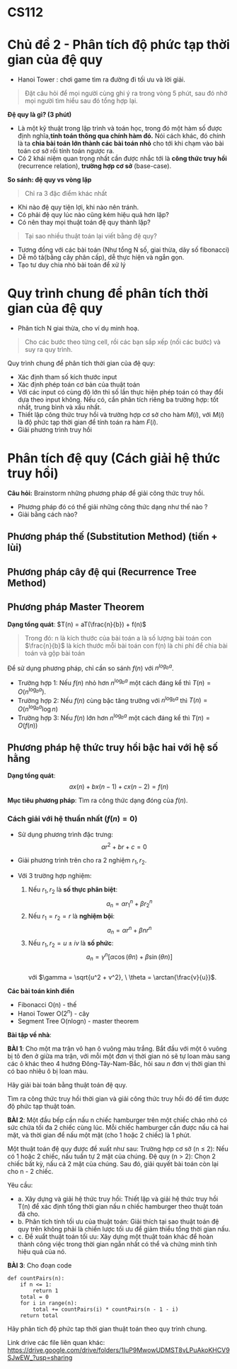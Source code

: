 # CS112
# Chủ đề 2 - Phân tích độ phức tạp thời gian của đệ quy
- Hanoi Tower : chơi game tìm ra đường đi tối ưu và lời giải.

> Đặt câu hỏi để mọi người cùng ghi ý ra trong vòng 5 phút, sau đó nhờ mọi người tìm hiểu sau đó tổng hợp lại.

**Đệ quy là gì? (3 phút)**
- Là một kỹ thuật trong lập trình và toán học, trong đó một hàm số được định nghĩa,**tính toán thông qua chính hàm đó.** Nói cách khác, đó chính là ta **chia bài toán lớn thành các bài toán nhỏ** cho tới khi chạm vào bài toán cơ sở rồi tính toán ngược ra.
- Có 2 khái niệm quan trọng nhất cần được nhắc tới là **công thức truy hồi** (recurrence relation), **trường hợp cơ sở** (base-case).

**So sánh: đệ quy vs vòng lặp**
> Chỉ ra 3 đặc điểm khác nhất
- Khi nào đệ quy tiện lợi, khi nào nên tránh.
- Có phải đệ quy lúc nào cũng kém hiệu quả hơn lặp?
- Có nên thay mọi thuật toán đệ quy thành lặp?

> Tại sao nhiều thuật toán lại viết bằng đệ quy? 
- Tương đồng với các bài toán (Như tổng N số, giai thừa, dãy số fibonacci)
- Dễ mô tả(bằng cây phân cấp), dễ thực hiện và ngắn gọn.
- Tạo tư duy chia nhỏ bài toán để xử lý

# Quy trình chung để phân tích thời gian của đệ quy

- Phân tích N giai thừa, cho ví dụ minh hoạ.

> Cho các bước theo từng cell, rồi các bạn sắp xếp (nối các bước) và suy ra quy trình.

Quy trình chung để phân tích thời gian của đệ quy:
- Xác định tham số kích thước input
- Xác định phép toán cơ bản của thuật toán
- Với các input có cùng độ lớn thì số lần thực hiện phép toán có thay đổi dựa theo input không. Nếu có, cần phân tích riêng ba trường hợp: tốt nhất, trung bình và xấu nhất.
- Thiết lập công thức truy hồi và trường hợp cơ sở cho hàm $M(i)$,  với $M(i)$ là độ phức tạp thời gian để tính toán ra hàm $F(i)$.
- Giải phương trình truy hồi 



# Phân tích đệ quy (Cách giải hệ thức truy hồi)
**Câu hỏi:** 
Brainstorm những phương pháp để giải công thức truy hồi.
- Phương pháp đó có thể giải những công thức dạng như thế nào ? 
- Giải bằng cách nào? 

## Phương pháp thế (Substitution Method) (tiến + lùi)

## Phương pháp cây đệ qui (Recurrence Tree Method) 

## Phương pháp Master Theorem
**Dạng tổng quát**: $T(n) = aT(\frac{n}{b}) + f(n)$
> Trong đó:
> n là kích thước của bài toán
> a là số lượng bài toán con
> $\frac{n}{b}$ là kích thước mỗi bài toán con
> f(n) là chi phí để chia bài toán và gộp bài toán

Để sử dụng phương pháp, chỉ cần so sánh $f(n)$ với $n ^{log_b{a}}$.
- Trường hợp 1: Nếu $f(n)$ nhỏ hơn $n^{\log_b{a}}$ một cách đáng kể thì $T(n) = O(n^{\log_b{a}})$.
- Trường hợp 2: Nếu $f(n)$ cùng bậc tăng trưởng với $n^{\log_b{a}}$ thì $T(n) = O(n^{\log_b{a}}\log{n})$
- Trường hợp 3: Nếu $f(n)$ lớn hơn $n^{\log_b{a}}$ một cách đáng kể thì $T(n) = O(f(n))$

## Phương pháp hệ thức truy hồi bậc hai với hệ số hằng  

**Dạng tổng quát**:  
$$ax(n) + bx(n-1) + cx(n-2) = f(n)$$  

**Mục tiêu phương pháp**: Tìm ra công thức dạng đóng của $f(n)$.  

### Cách giải với hệ thuần nhất ($f(n) = 0$)  
- Sử dụng phương trình đặc trưng:  
  $$ar^2 + br + c = 0$$  

- Giải phương trình trên cho ra 2 nghiệm $r_1, r_2$.  

- Với 3 trường hợp nghiệm:  
  1. Nếu $r_1, r_2$ là **số thực phân biệt**:  
     $$a_n = \alpha r_1^n + \beta r_2^n$$  
  2. Nếu $r_1 = r_2 = r$ là **nghiệm bội**:  
     $$a_n = \alpha r^n + \beta n r^n$$  
  3. Nếu $r_1, r_2 = u \pm iv$ là **số phức**:  
     $$a_n = \gamma^n\big[\alpha \cos(\theta n) + \beta \sin(\theta n)\big]$$  
     với $\gamma = \sqrt{u^2 + v^2}, \ \theta = \arctan{\frac{v}{u}}$.  



**Các bài toán kinh điển**
- Fibonacci O(n) - thế
- Hanoi Tower O($2^n$) - cây
- Segment Tree O(nlogn) - master theorem


**Bài tập về nhà**:

**BÀI 1**:
Cho một ma trận vô hạn ô vuông màu trắng. Bắt đầu với một ô vuông bị tô đen ở giữa ma trận, với mỗi một đơn vị thời gian nó sẽ tự loan màu sang các ô khác theo 4 hướng Đông-Tây-Nam-Bắc, hỏi sau $n$ đơn vị thời gian thì có bao nhiêu ô bị loan màu. 

Hãy giải bài toán bằng thuật toán đệ quy.

Tìm ra công thức truy hồi thời gian và giải công thức truy hồi đó để tìm được độ phức tạp thuật toán.

**BÀI 2**: 
Một đầu bếp cần nấu n chiếc hamburger trên một chiếc chảo nhỏ có sức chứa tối đa 2 chiếc cùng lúc. Mỗi chiếc hamburger cần được nấu cả hai mặt, và thời gian để nấu một mặt (cho 1 hoặc 2 chiếc) là 1 phút.

Một thuật toán đệ quy được đề xuất như sau:
Trường hợp cơ sở (n ≤ 2): Nếu có 1 hoặc 2 chiếc, nấu tuần tự 2 mặt của chúng.
Đệ quy (n > 2): Chọn 2 chiếc bất kỳ, nấu cả 2 mặt của chúng. Sau đó, giải quyết bài toán còn lại cho n - 2 chiếc.

Yêu cầu:
- a. Xây dựng và giải hệ thức truy hồi:
Thiết lập và giải hệ thức truy hồi T(n) để xác định tổng thời gian nấu n chiếc hamburger theo thuật toán đã cho.
- b. Phân tích tính tối ưu của thuật toán:
Giải thích tại sao thuật toán đệ quy trên không phải là chiến lược tối ưu để giảm thiểu tổng thời gian nấu.
- c. Đề xuất thuật toán tối ưu:
Xây dựng một thuật toán khác để hoàn thành công việc trong thời gian ngắn nhất có thể và chứng minh tính hiệu quả của nó.

**BÀI 3**: Cho đoạn code
```python=
def countPairs(n):
    if n <= 1:
        return 1
    total = 0
    for i in range(n):
        total += countPairs(i) * countPairs(n - 1 - i)
    return total
```
Hãy phân tích độ phức tap thời gian thuật toán theo quy trình chung. 

Link drive các file liên quan khác: https://drive.google.com/drive/folders/1IuP9MwowUDMST8vLPuAkoKHCV9SJwEW_?usp=sharing

